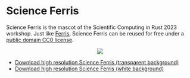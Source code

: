 # Science Ferris

Science Ferris is the mascot of the Scientific Computing in Rust 2023 workshop.
Just like [Ferris](https://rustacean.net/), Science Ferris can be reused for free under a
[public domain CC0 license](https://creativecommons.org/publicdomain/zero/1.0/).

<center><img src='/img/ferris-small.png'></center>

- [Download high resolution Science Ferris (transparent background)](/img/science-ferris-transparent.png)
- [Download high resolution Science Ferris (white background)](/img/science-ferris-white.png)
